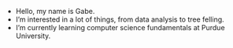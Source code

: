 -  Hello, my name is Gabe.
-  I’m interested in a lot of things, from data analysis to tree felling.
-  I’m currently learning computer science fundamentals at Purdue University.


<!---
Ta11-Man/Ta11-Man is a ✨ special ✨ repository because its `README.md` (this file) appears on your GitHub profile.
You can click the Preview link to take a look at your changes.
--->
